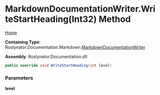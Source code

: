 <a name="_top"></a>

# MarkdownDocumentationWriter\.WriteStartHeading\(Int32\) Method

[Home](../../../../../README.md#_top)

**Containing Type**: Roslynator\.Documentation\.Markdown\.[MarkdownDocumentationWriter](../README.md#_top)

**Assembly**: Roslynator\.Documentation\.dll

```csharp
public override void WriteStartHeading(int level)
```

### Parameters

**level**
